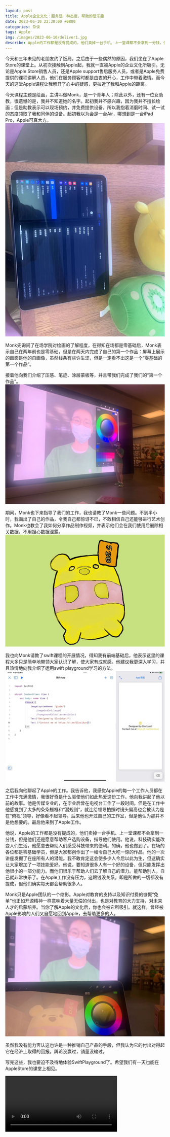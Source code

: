 ```yaml
---
layout: post
title: Apple企业文化：服务是一种态度，帮助即是乐趣
date: 2023-06-10 22:30:00 +0800
categories: 杂谈
tags: Apple
img: /images/2023-06-10/deliver1.jpg
describe: Apple的工作都是没有提成的，他们卖掉一台手机、上一堂课都不会拿到一分钱，但是他们还是愿意帮助客户选购设备，指导他们使用。他说，科技确实能改变人们生活，他愿意去帮助人们感受科技带来的便利。的确，他也做到了。在场的各位都是零基础学员，但是大家都创作出了一幅令自己大吃一惊的作品。他的一次讲座发掘了在座所有人的潜能。我不敢肯定这会使多少人今后以此为生，但这确实让大家增加了一项技能爱好。他说，要知道很多人有一个好的设备，但只能发挥出他很小的一部分能力。而他们很乐于帮助人们去了解自己的潜力。能帮助别人，自己就非常快乐了。在Apple工作没有压力，这跟钱没关系。即是所做的一切都没有提成，但他们确实每天都会帮助很多人。Monk只是Apple团队的一个缩影。Apple对教育的支持以及知识付费的慷慨“免单”也正如开源精神一样意味着大量无偿的付出，也是对教育的大力支持，对未来人才的启蒙培养。当你了解Apple的文化后，你也会被它所吸引。就这样，曾经被Apple影响的人们又自愿地回到Apple，去帮助更多的人。
---
```


今天和三年未见的老朋友约了饭局，之后由于一些偶然的原因，我们坐在了Apple Store的课堂上。从初次接触到Apple起，我就一直被Apple的企业文化所吸引。无论是Apple Store销售人员，还是Apple support售后服务人员，或者是Apple免费提供的课程讲解人员，他们在服务顾客时都是由衷的开心，工作中带着激情。而今天的这堂Apple课程让我解开了心中的疑惑，更拉近了我和Apple的距离。  


今天课程主题是绘画，主讲叫做Monk，是一个青年人；除此以外，还有一位女助教，很遗憾的是，我并不知道她的名字。起初我并不感兴趣，因为我并不擅长绘画；但是助教表示可以现场预约，并免费提供设备，所以我抱着消磨时间、试一试的态度领取了我和同伴的设备。起初我以为会是一台Air，哪想到是一台iPad Pro，Apple可真大方。  
![](/images/2023-06-10/pad.jpg)

Monk先询问了在场学院对绘画的了解程度，在得知在场都是零基础后，Monk表示自己在两年前也是零基础，但是在两天内完成了自己的第一个作品：屏幕上展示的画面是他的自画像，虽然线条有些许生涩，但是一定看不出这是一个“零基础的第一个作品”。  


接着他向我们介绍了压感、笔迹、涂层蒙板等，并且带我们完成了我们的“第一个作品”。  
![](/images/2023-06-10/deliver1.jpg)  

期间，Monk也下来指导了我们的工作，我也请教了Monk一些问题。不到半小时，我画出了自己的作品，令我自己都惊讶不已，不敢相信自己还能够进行艺术创作。Monk也教会了我如何分享作品制作视频，并表示他们会在我们使用后删除相关数据，不用担心数据泄露。  
![](/images/2023-06-10/pic1.jpg)

我也向Monk请教了swift课程的开展情况，得知我有前端基础后，他表示这里的课程大多只是简单地带领大家认识了解，使大家有成就感。他建议我更深入学习，并且热情地向我介绍了运用swift playground学习的方法。  
![](/images/2023-06-10/code.jpg)

之后我向他聊起了Apple的工作。我告诉他，我感觉Apple的每一个工作人员都在工作中充满激情，我很好奇是什么驱使他们如此热爱这份工作。他向我讲起了他以前的故事。他是传媒专业的，在毕业后曾在电视台工作了一段时间。但是在工作中他感觉到了太多的条条框框和“潜规则”，就连给领导拍照时镜头偏高也会被认为是在“俯视”领导，好像看不起领导。后来他也开过自己的工作室，但是他认为那并不是他想要的。最后他来到了Apple工作。  


他说，Apple的工作都是没有提成的，他们卖掉一台手机、上一堂课都不会拿到一分钱，但是他们还是愿意帮助客户选购设备，指导他们使用。他说，科技确实能改变人们生活，他愿意去帮助人们感受科技带来的便利。的确，他也做到了。在场的各位都是零基础学员，但是大家都创作出了一幅令自己大吃一惊的作品。他的一次讲座发掘了在座所有人的潜能。我不敢肯定这会使多少人今后以此为生，但这确实让大家增加了一项技能爱好。他说，要知道很多人有一个好的设备，但只能发挥出他很小的一部分能力。而他们很乐于帮助人们去了解自己的潜力。能帮助别人，自己就非常快乐了。在Apple工作没有压力，这跟钱没关系。即是所做的一切都没有提成，但他们确实每天都会帮助很多人。  


Monk只是Apple团队的一个缩影。Apple对教育的支持以及知识付费的慷慨“免单”也正如开源精神一样意味着大量无偿的付出，也是对教育的大力支持，对未来人才的启蒙培养。当你了解Apple的文化后，你也会被它所吸引。就这样，曾经被Apple影响的人们又自愿地回到Apple，去帮助更多的人。  
![](/images/2023-06-10/deliver2.jpg)

虽然我没有能力否认这也许是一种推销自己产品的手段，但我认为它的付出对得起它在经济上取得的回报。舆论没赢过，销量没输过。  


写完这些，我也要迫不及待地体验SwiftPlayground了。希望我们有一天也能在AppleStore的课堂上相见。  


<video width="70%" controls>
  <source src="/images/2023-06-10/drawpic1.mp4" type="video/mp4">
您的浏览器不支持 video 标签。
</video>